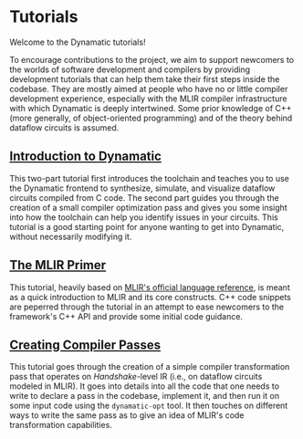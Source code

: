 # Tutorials

Welcome to the Dynamatic tutorials!

To encourage contributions to the project, we aim to support newcomers to the worlds of software development and compilers by providing development tutorials that can help them take their first steps inside the codebase. They are mostly aimed at people who have no or little compiler development experience, especially with the MLIR compiler infrastructure with which Dynamatic is deeply intertwined. Some prior knowledge of C++ (more generally, of object-oriented programming) and of the theory behind dataflow circuits is assumed.

## [Introduction to Dynamatic](Introduction/Introduction.md)

This two-part tutorial first introduces the toolchain and teaches you to use the Dynamatic frontend to synthesize, simulate, and visualize dataflow circuits compiled from C code. The second part guides you through the creation of a small compiler optimization pass and gives you some insight into how the toolchain can help you identify issues in your circuits. This tutorial is a good starting point for anyone wanting to get into Dynamatic, without necessarily modifying it.

## [The MLIR Primer](../../DeveloperGuide/CompilerIntrinsics/MLIRPrimer.md)

This tutorial, heavily based on [MLIR's official language reference](https://mlir.llvm.org/docs/LangRef/), is meant as a quick introduction to MLIR and its core constructs. C++ code snippets are peperred through the tutorial in an attempt to ease newcomers to the framework's C++ API and provide some initial code guidance.

## [Creating Compiler Passes](../../DeveloperGuide/IntroductoryMaterial/Tutorials/CreatingPasses/CreatingPassesTutorial.md)

This tutorial goes through the creation of a simple compiler transformation pass that operates on *Handshake*-level IR (i.e., on dataflow circuits modeled in MLIR). It goes into details into all the code that one needs to write to declare a pass in the codebase, implement it, and then run it on some input code using the `dynamatic-opt` tool. It then touches on different ways to write the same pass as to give an idea of MLIR's code transformation capabilities.  
